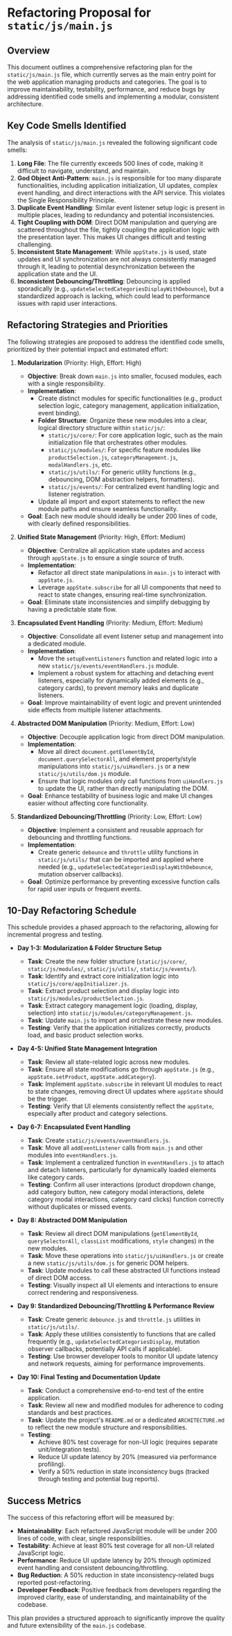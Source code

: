 # Refactoring Proposal for `static/js/main.js`

## Overview
This document outlines a comprehensive refactoring plan for the `static/js/main.js` file, which currently serves as the main entry point for the web application managing products and categories. The goal is to improve maintainability, testability, performance, and reduce bugs by addressing identified code smells and implementing a modular, consistent architecture.

## Key Code Smells Identified
The analysis of `static/js/main.js` revealed the following significant code smells:

1.  **Long File**: The file currently exceeds 500 lines of code, making it difficult to navigate, understand, and maintain.
2.  **God Object Anti-Pattern**: `main.js` is responsible for too many disparate functionalities, including application initialization, UI updates, complex event handling, and direct interactions with the API service. This violates the Single Responsibility Principle.
3.  **Duplicate Event Handling**: Similar event listener setup logic is present in multiple places, leading to redundancy and potential inconsistencies.
4.  **Tight Coupling with DOM**: Direct DOM manipulation and querying are scattered throughout the file, tightly coupling the application logic with the presentation layer. This makes UI changes difficult and testing challenging.
5.  **Inconsistent State Management**: While `appState.js` is used, state updates and UI synchronization are not always consistently managed through it, leading to potential desynchronization between the application state and the UI.
6.  **Inconsistent Debouncing/Throttling**: Debouncing is applied sporadically (e.g., `updateSelectedCategoriesDisplayWithDebounce`), but a standardized approach is lacking, which could lead to performance issues with rapid user interactions.

## Refactoring Strategies and Priorities

The following strategies are proposed to address the identified code smells, prioritized by their potential impact and estimated effort:

1.  **Modularization** (Priority: High, Effort: High)
    *   **Objective**: Break down `main.js` into smaller, focused modules, each with a single responsibility.
    *   **Implementation**:
        *   Create distinct modules for specific functionalities (e.g., product selection logic, category management, application initialization, event binding).
        *   **Folder Structure**: Organize these new modules into a clear, logical directory structure within `static/js/`:
            *   `static/js/core/`: For core application logic, such as the main initialization file that orchestrates other modules.
            *   `static/js/modules/`: For specific feature modules like `productSelection.js`, `categoryManagement.js`, `modalHandlers.js`, etc.
            *   `static/js/utils/`: For generic utility functions (e.g., debouncing, DOM abstraction helpers, formatters).
            *   `static/js/events/`: For centralized event handling logic and listener registration.
        *   Update all import and export statements to reflect the new module paths and ensure seamless functionality.
    *   **Goal**: Each new module should ideally be under 200 lines of code, with clearly defined responsibilities.

2.  **Unified State Management** (Priority: High, Effort: Medium)
    *   **Objective**: Centralize all application state updates and access through `appState.js` to ensure a single source of truth.
    *   **Implementation**:
        *   Refactor all direct state manipulations in `main.js` to interact with `appState.js`.
        *   Leverage `appState.subscribe` for all UI components that need to react to state changes, ensuring real-time synchronization.
    *   **Goal**: Eliminate state inconsistencies and simplify debugging by having a predictable state flow.

3.  **Encapsulated Event Handling** (Priority: Medium, Effort: Medium)
    *   **Objective**: Consolidate all event listener setup and management into a dedicated module.
    *   **Implementation**:
        *   Move the `setupEventListeners` function and related logic into a new `static/js/events/eventHandlers.js` module.
        *   Implement a robust system for attaching and detaching event listeners, especially for dynamically added elements (e.g., category cards), to prevent memory leaks and duplicate listeners.
    *   **Goal**: Improve maintainability of event logic and prevent unintended side effects from multiple listener attachments.

4.  **Abstracted DOM Manipulation** (Priority: Medium, Effort: Low)
    *   **Objective**: Decouple application logic from direct DOM manipulation.
    *   **Implementation**:
        *   Move all direct `document.getElementById`, `document.querySelectorAll`, and element property/style manipulations into `static/js/uiHandlers.js` or a new `static/js/utils/dom.js` module.
        *   Ensure that logic modules only call functions from `uiHandlers.js` to update the UI, rather than directly manipulating the DOM.
    *   **Goal**: Enhance testability of business logic and make UI changes easier without affecting core functionality.

5.  **Standardized Debouncing/Throttling** (Priority: Low, Effort: Low)
    *   **Objective**: Implement a consistent and reusable approach for debouncing and throttling functions.
    *   **Implementation**:
        *   Create generic `debounce` and `throttle` utility functions in `static/js/utils/` that can be imported and applied where needed (e.g., `updateSelectedCategoriesDisplayWithDebounce`, mutation observer callbacks).
    *   **Goal**: Optimize performance by preventing excessive function calls for rapid user inputs or frequent events.

## 10-Day Refactoring Schedule

This schedule provides a phased approach to the refactoring, allowing for incremental progress and testing.

*   **Day 1-3: Modularization & Folder Structure Setup**
    *   **Task**: Create the new folder structure (`static/js/core/`, `static/js/modules/`, `static/js/utils/`, `static/js/events/`).
    *   **Task**: Identify and extract core initialization logic into `static/js/core/appInitializer.js`.
    *   **Task**: Extract product selection and display logic into `static/js/modules/productSelection.js`.
    *   **Task**: Extract category management logic (loading, display, selection) into `static/js/modules/categoryManagement.js`.
    *   **Task**: Update `main.js` to import and orchestrate these new modules.
    *   **Testing**: Verify that the application initializes correctly, products load, and basic product selection works.

*   **Day 4-5: Unified State Management Integration**
    *   **Task**: Review all state-related logic across new modules.
    *   **Task**: Ensure all state modifications go through `appState.js` (e.g., `appState.setProduct`, `appState.addCategory`).
    *   **Task**: Implement `appState.subscribe` in relevant UI modules to react to state changes, removing direct UI updates where `appState` should be the trigger.
    *   **Testing**: Verify that UI elements consistently reflect the `appState`, especially after product and category selections.

*   **Day 6-7: Encapsulated Event Handling**
    *   **Task**: Create `static/js/events/eventHandlers.js`.
    *   **Task**: Move all `addEventListener` calls from `main.js` and other modules into `eventHandlers.js`.
    *   **Task**: Implement a centralized function in `eventHandlers.js` to attach and detach listeners, particularly for dynamically loaded elements like category cards.
    *   **Testing**: Confirm all user interactions (product dropdown change, add category button, new category modal interactions, delete category modal interactions, category card clicks) function correctly without duplicates or missed events.

*   **Day 8: Abstracted DOM Manipulation**
    *   **Task**: Review all direct DOM manipulations (`getElementById`, `querySelectorAll`, `classList` modifications, `style` changes) in the new modules.
    *   **Task**: Move these operations into `static/js/uiHandlers.js` or create a new `static/js/utils/dom.js` for generic DOM helpers.
    *   **Task**: Update modules to call these abstracted UI functions instead of direct DOM access.
    *   **Testing**: Visually inspect all UI elements and interactions to ensure correct rendering and responsiveness.

*   **Day 9: Standardized Debouncing/Throttling & Performance Review**
    *   **Task**: Create generic `debounce.js` and `throttle.js` utilities in `static/js/utils/`.
    *   **Task**: Apply these utilities consistently to functions that are called frequently (e.g., `updateSelectedCategoriesDisplay`, mutation observer callbacks, potentially API calls if applicable).
    *   **Testing**: Use browser developer tools to monitor UI update latency and network requests, aiming for performance improvements.

*   **Day 10: Final Testing and Documentation Update**
    *   **Task**: Conduct a comprehensive end-to-end test of the entire application.
    *   **Task**: Review all new and modified modules for adherence to coding standards and best practices.
    *   **Task**: Update the project's `README.md` or a dedicated `ARCHITECTURE.md` to reflect the new module structure and responsibilities.
    *   **Testing**:
        *   Achieve 80% test coverage for non-UI logic (requires separate unit/integration tests).
        *   Reduce UI update latency by 20% (measured via performance profiling).
        *   Verify a 50% reduction in state inconsistency bugs (tracked through testing and potential bug reports).

## Success Metrics
The success of this refactoring effort will be measured by:
*   **Maintainability**: Each refactored JavaScript module will be under 200 lines of code, with clear, single responsibilities.
*   **Testability**: Achieve at least 80% test coverage for all non-UI related JavaScript logic.
*   **Performance**: Reduce UI update latency by 20% through optimized event handling and consistent debouncing/throttling.
*   **Bug Reduction**: A 50% reduction in state inconsistency-related bugs reported post-refactoring.
*   **Developer Feedback**: Positive feedback from developers regarding the improved clarity, ease of understanding, and maintainability of the codebase.

This plan provides a structured approach to significantly improve the quality and future extensibility of the `main.js` codebase.
